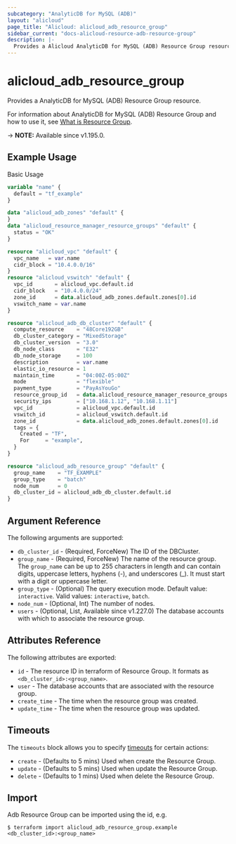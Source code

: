```yaml
---
subcategory: "AnalyticDB for MySQL (ADB)"
layout: "alicloud"
page_title: "Alicloud: alicloud_adb_resource_group"
sidebar_current: "docs-alicloud-resource-adb-resource-group"
description: |-
  Provides a Alicloud AnalyticDB for MySQL (ADB) Resource Group resource.
---
```


# alicloud_adb_resource_group

Provides a AnalyticDB for MySQL (ADB) Resource Group resource.

For information about AnalyticDB for MySQL (ADB) Resource Group and how to use it, see [What is Resource Group](https://www.alibabacloud.com/help/en/analyticdb-for-mysql/latest/api-doc-adb-2019-03-15-api-doc-createdbresourcegroup).

-> **NOTE:** Available since v1.195.0.

## Example Usage

Basic Usage

```terraform
variable "name" {
  default = "tf_example"
}

data "alicloud_adb_zones" "default" {
}
data "alicloud_resource_manager_resource_groups" "default" {
  status = "OK"
}

resource "alicloud_vpc" "default" {
  vpc_name   = var.name
  cidr_block = "10.4.0.0/16"
}
resource "alicloud_vswitch" "default" {
  vpc_id       = alicloud_vpc.default.id
  cidr_block   = "10.4.0.0/24"
  zone_id      = data.alicloud_adb_zones.default.zones[0].id
  vswitch_name = var.name
}

resource "alicloud_adb_db_cluster" "default" {
  compute_resource    = "48Core192GB"
  db_cluster_category = "MixedStorage"
  db_cluster_version  = "3.0"
  db_node_class       = "E32"
  db_node_storage     = 100
  description         = var.name
  elastic_io_resource = 1
  maintain_time       = "04:00Z-05:00Z"
  mode                = "flexible"
  payment_type        = "PayAsYouGo"
  resource_group_id   = data.alicloud_resource_manager_resource_groups.default.ids.0
  security_ips        = ["10.168.1.12", "10.168.1.11"]
  vpc_id              = alicloud_vpc.default.id
  vswitch_id          = alicloud_vswitch.default.id
  zone_id             = data.alicloud_adb_zones.default.zones[0].id
  tags = {
    Created = "TF",
    For     = "example",
  }
}

resource "alicloud_adb_resource_group" "default" {
  group_name    = "TF_EXAMPLE"
  group_type    = "batch"
  node_num      = 0
  db_cluster_id = alicloud_adb_db_cluster.default.id
}
```

## Argument Reference

The following arguments are supported:

* `db_cluster_id` - (Required, ForceNew) The ID of the DBCluster.
* `group_name` - (Required, ForceNew) The name of the resource group. The `group_name` can be up to 255 characters in length and can contain digits, uppercase letters, hyphens (-), and underscores (_). It must start with a digit or uppercase letter.
* `group_type` - (Optional) The query execution mode. Default value: `interactive`. Valid values: `interactive`, `batch`.
* `node_num` - (Optional, Int) The number of nodes.
* `users` - (Optional, List, Available since v1.227.0) The database accounts with which to associate the resource group.

## Attributes Reference

The following attributes are exported:

* `id` - The resource ID in terraform of Resource Group. It formats as `<db_cluster_id>:<group_name>`.
* `user` - The database accounts that are associated with the resource group.
* `create_time` - The time when the resource group was created.
* `update_time` - The time when the resource group was updated.

## Timeouts

The `timeouts` block allows you to specify [timeouts](https://www.terraform.io/docs/configuration-0-11/resources.html#timeouts) for certain actions:

* `create` - (Defaults to 5 mins) Used when create the Resource Group.
* `update` - (Defaults to 5 mins) Used when update the Resource Group.
* `delete` - (Defaults to 1 mins) Used when delete the Resource Group.

## Import

Adb Resource Group can be imported using the id, e.g.

```shell
$ terraform import alicloud_adb_resource_group.example <db_cluster_id>:<group_name>
```

